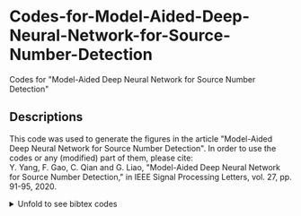 # Codes-for-Model-Aided-Deep-Neural-Network-for-Source-Number-Detection
Codes for "Model-Aided Deep Neural Network for Source Number Detection"
## Descriptions
This code was used to generate the figures in the article "Model-Aided Deep Neural Network for Source Number Detection".
In order to use the codes or any (modified) part of them, please cite:<br/>
Y. Yang, F. Gao, C. Qian and G. Liao, "Model-Aided Deep Neural Network for Source Number Detection," in IEEE Signal Processing Letters, vol. 27, pp. 91-95, 2020.
<details>
<summary>Unfold to see bibtex codes</summary>
<pre><code>
@ARTICLE{8922743,
author={Y. {Yang} and F. {Gao} and C. {Qian} and G. {Liao}},
journal={IEEE Signal Process. Lett.},
title={Model-Aided Deep Neural Network for Source Number Detection},
year={2020},
volume={27},
number={},
pages={91-95},
month={},}
</code></pre>
</details>


